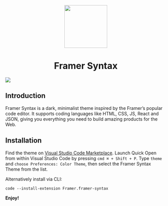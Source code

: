 
<p align="center">
  <img src="https://raw.githubusercontent.com/framer/syntax-vsc/master/logo.png?token=ABICIx_8nmoNZQ_e5zUhhHAFglt22RGPks5a4KLXwA%3D%3D" width="134" height="134"/>
</p>
<h1 align="center">Framer Syntax</h1>

<img src="https://github.com/framer/framersyntax/raw/master/framer-syntax.jpg" />

## Introduction

Framer Syntax is a dark, minimalist theme inspired by the Framer’s popular code editor. It supports coding languages like HTML, CSS, JS, React and JSON, giving you everything you need to build amazing products for the Web.

## Installation

Find the theme on [Visual Studio Code Marketplace](https://marketplace.visualstudio.com/items?itemName=Framer.framer-syntax). Launch Quick Open from within Visual Studio Code by pressing `cmd ⌘ + Shift + P`. Type `theme` and `choose Preferences: Color Theme`, then select the Framer Syntax Theme from the list.

Alternatively install via CLI:
```
code --install-extension Framer.framer-syntax
```

**Enjoy!**
